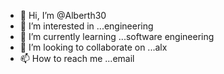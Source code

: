 - 👋 Hi, I’m @Alberth30
- 👀 I’m interested in ...engineering
- 🌱 I’m currently learning ...software engineering
- 💞️ I’m looking to collaborate on ...alx
- 📫 How to reach me ...email 

<!---
Alberth30/Alberth30 is a ✨ special ✨ repository because its `README.md` (this file) appears on your GitHub profile.
You can click the Preview link to take a look at your changes.
--->
